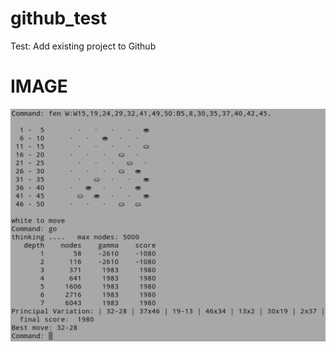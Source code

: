 # github_test
Test: Add existing project to Github 

IMAGE
=====
![prog in action](images/prog_in_action.png)

